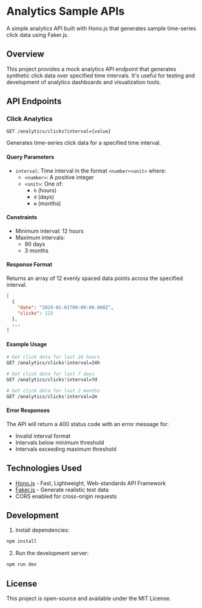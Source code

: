 # Analytics Sample APIs

A simple analytics API built with Hono.js that generates sample time-series click data using Faker.js.

## Overview

This project provides a mock analytics API endpoint that generates synthetic click data over specified time intervals. It's useful for testing and development of analytics dashboards and visualization tools.

## API Endpoints

### Click Analytics
```
GET /analytics/clicks?interval={value}
```

Generates time-series click data for a specified time interval.

#### Query Parameters

- `interval`: Time interval in the format `<number><unit>` where:
  - `<number>`: A positive integer
  - `<unit>`: One of:
    - `h` (hours)
    - `d` (days)
    - `m` (months)

#### Constraints

- Minimum interval: 12 hours
- Maximum intervals:
  - 90 days
  - 3 months

#### Response Format

Returns an array of 12 evenly spaced data points across the specified interval.

```json
[
  {
    "date": "2024-01-01T00:00:00.000Z",
    "clicks": 123
  },
  ...
]
```

#### Example Usage

```bash
# Get click data for last 24 hours
GET /analytics/clicks?interval=24h

# Get click data for last 7 days
GET /analytics/clicks?interval=7d

# Get click data for last 2 months
GET /analytics/clicks?interval=2m
```

#### Error Responses

The API will return a 400 status code with an error message for:
- Invalid interval format
- Intervals below minimum threshold
- Intervals exceeding maximum threshold

## Technologies Used

- [Hono.js](https://hono.dev/) - Fast, Lightweight, Web-standards API Framework
- [Faker.js](https://fakerjs.dev/) - Generate realistic test data
- CORS enabled for cross-origin requests

## Development

1. Install dependencies:
```bash
npm install
```

2. Run the development server:
```bash
npm run dev
```

## License

This project is open-source and available under the MIT License.
